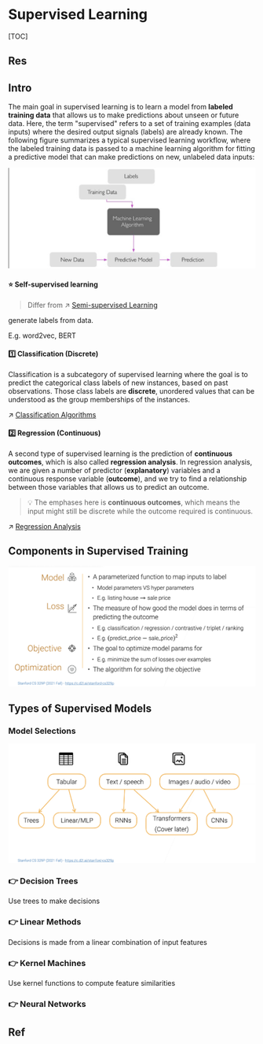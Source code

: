 #  Supervised Learning

[TOC]



## Res



## Intro
The main goal in supervised learning is to learn a model from **labeled training data** that allows us to make predictions about unseen or future data. Here, the term "supervised" refers to a set of training examples (data inputs) where the desired output signals (labels) are already known. The following figure summarizes a typical supervised learning workflow, where the labeled training data is passed to a machine learning algorithm for fitting a predictive model that can make predictions on new, unlabeled data inputs:

![Screenshot 2023-01-28 at 12.27.24 PM](../../../../../../../Assets/Pics/Screenshot%202023-01-28%20at%2012.27.24%20PM.png)


#### ⭐️ Self-supervised learning
> Differ from ↗ [Semi-supervised Learning](../Semi-supervised%20Learning/Semi-supervised%20Learning.md)

generate labels from data.

E.g. word2vec, BERT


#### 1️⃣ Classification (Discrete)
Classification is a subcategory of supervised learning where the goal is to predict the categorical class labels of new instances, based on past observations. Those class labels are **discrete**, unordered values that can be understood as the group memberships of the instances. 

↗ [Classification Algorithms](Classification%20Algorithms/Classification%20Algorithms.md)


#### 2️⃣ Regression (Continuous)
A second type of supervised learning is the prediction of **continuous outcomes**, which is also called **regression analysis**. In regression analysis, we are given a number of predictor (**explanatory**) variables and a continuous response variable (**outcome**), and we try to find a relationship between those variables that allows us to predict an outcome.

> 💡 The emphases here is **continuous outcomes**, which means the input might still be discrete while the outcome required is continuous. 

↗ [Regression Analysis](Regression%20Analysis/Regression%20Analysis.md)



## Components in Supervised Training
![Screenshot 2023-01-28 at 8.34.46 PM](../../../../../../../Assets/Pics/Screenshot%202023-01-28%20at%208.34.46%20PM.png)



## Types of Supervised Models
### Model Selections
![Screenshot 2023-01-29 at 12.51.59 AM](../../../../../../../Assets/Pics/Screenshot%202023-01-29%20at%2012.51.59%20AM.png)

### 👉 Decision Trees
Use trees to make decisions


### 👉 Linear Methods
Decisions is made from a linear combination of input features

### 👉 Kernel Machines
Use kernel functions to compute feature similarities


### 👉 Neural Networks




## Ref

